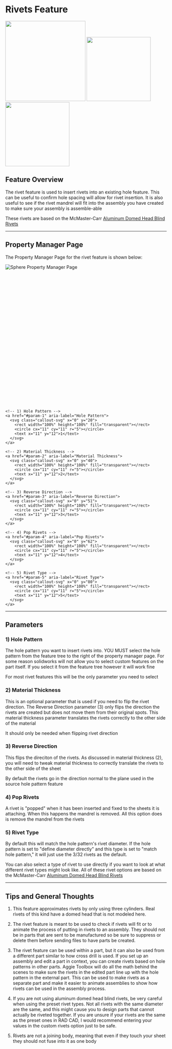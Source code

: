 # Rivets Feature

<p align="left">
<img src="https://tamu-edu.github.io/rad_lab_rad_cad_documentation/demo-images/rivets1.png" width="250">
  <img src="https://tamu-edu.github.io/rad_lab_rad_cad_documentation/demo-images/rivets2.png" width="200">
  <img src="https://tamu-edu.github.io/rad_lab_rad_cad_documentation/demo-images/rivets3.png" width="200">
</p>

## Feature Overview

The rivet feature is used to insert rivets into an existing hole feature. This can be useful to confirm hole spacing will allow for rivet insertion. It is also useful to see if the rivet mandrel will fit into the assembly you have created to make sure your assembly is assemble-able

These rivets are based on the McMaster-Carr [Aluminum Domed Head Blind Rivets](https://www.mcmaster.com/products/rivets/rivets-2~/aluminum-domed-head-blind-rivets/)

---

## Property Manager Page

The Property Manager Page for the rivet feature is shown below:

<div class="image-annot"
     style="--callout-stroke: 2px;
            --callout-size: 22px;
            --callout-font-size: 8px;
            --callout-stroke-color: red;
            --callout-text-color: red;
            --callout-stroke-hover: blue;
            --callout-text-hover: blue;">
  <img src="https://tamu-edu.github.io/rad_lab_rad_cad_documentation/images/rivets-pmp.png" alt="Sphere Property Manager Page">

  <svg viewBox="0 0 120 100" preserveAspectRatio="xMidYMid meet" aria-hidden="true">

    <!-- 1) Hole Pattern -->
    <a href="#param-1" aria-label="Hole Pattern">
      <svg class="callout-svg" x="0" y="20">
        <rect width="100%" height="100%" fill="transparent"></rect>
        <circle cx="11" cy="11" r="5"></circle>
        <text x="11" y="12">1</text>
      </svg>
    </a>

    <!-- 2) Material Thickness -->
    <a href="#param-2" aria-label="Material Thickness">
      <svg class="callout-svg" x="0" y="40">
        <rect width="100%" height="100%" fill="transparent"></rect>
        <circle cx="11" cy="11" r="5"></circle>
        <text x="11" y="12">2</text>
      </svg>
    </a>
    
    <!-- 3) Reverse Direction -->
    <a href="#param-3" aria-label="Reverse Direction">
      <svg class="callout-svg" x="0" y="51">
        <rect width="100%" height="100%" fill="transparent"></rect>
        <circle cx="11" cy="11" r="5"></circle>
        <text x="11" y="12">3</text>
      </svg>
    </a>

    <!-- 4) Pop Rivets -->
    <a href="#param-4" aria-label="Pop Rivets">
      <svg class="callout-svg" x="0" y="62">
        <rect width="100%" height="100%" fill="transparent"></rect>
        <circle cx="11" cy="11" r="5"></circle>
        <text x="11" y="12">4</text>
      </svg>
    </a>

    <!-- 5) Rivet Type -->
    <a href="#param-5" aria-label="Rivet Type">
      <svg class="callout-svg" x="0" y="80">
        <rect width="100%" height="100%" fill="transparent"></rect>
        <circle cx="11" cy="11" r="5"></circle>
        <text x="11" y="12">5</text>
      </svg>
    </a>

  </svg>
</div>


---

## Parameters

### <a id="param-1"></a>1) Hole Pattern

The hole pattern you want to insert rivets into. YOU MUST select the hole pattern from the feature tree to the right of the property manager page. For some reason solidworks will not allow you to select custom features on the part itself. If you select it from the feature tree however it will work fine

For most rivet features this will be the only parameter you need to select

### <a id="param-2"></a>2)  Material Thickness

This is an optional parameter that is used if you need to flip the rivet direction. The Reverse Direction parameter (3) only flips the direction the rivets are created but does not move them from their original spots. This material thickness parameter translates the rivets correctly to the other side of the material

It should only be needed when flipping rivet direction

### <a id="param-3"></a>3) Reverse Direction

This flips the direciton of the rivets. As discussed in material thickness (2), you will need to tweak material thickness to correctly translate the rivets to the other side of the sheet

By default the rivets go in the direction normal to the plane used in the source hole pattern feature

### <a id="param-4"></a>4) Pop Rivets

A rivet is "popped" when it has been inserted and fixed to the sheets it is attaching. When this happens the mandrel is removed. All this option does is remove the mandrel from the rivets

### <a id="param-5"></a>5) Rivet Type

By default this will match the hole pattern's rivet diameter. If the hole pattern is set to "define diameter directly" and this type is set to "match hole pattern," it will just use the 3/32 rivets as the default. 

You can also select a type of rivet to use directly if you want to look at what different rivet types might look like. All of these rivet options are based on the McMaster-Carr [Aluminum Domed Head Blind Rivets](https://www.mcmaster.com/products/rivets/rivets-2~/aluminum-domed-head-blind-rivets/)



---

## Tips and General Thoughts

1. This feature approximates rivets by only using three cylinders. Real rivets of this kind have a domed head that is not modeled here.

2. The rivet feature is meant to be used to check if rivets will fit or to animate the process of putting in rivets to an assembly. They should not be in parts that are sent to be manufactured so be sure to suppress or delete them before sending files to have parts be created.

3. The rivet feature can be used within a part, but it can also be used from a different part similar to how cross drill is used. If you set up an assembly and edit a part in context, you can create rivets based on hole patterns in other parts. Aggie Toolbox will do all the math behind the scenes to make sure the rivets in the edited part line up with the hole pattern in the external part. This can be used to make rivets as a separate part and make it easier to animate assemblies to show how rivets can be used in the assembly process.

4. If you are not using aluminum domed head blind rivets, be very careful when using the preset rivet types. Not all rivets with the same diameter are the same, and this might cause you to design parts that cannot actually be riveted together. If you are unsure if your rivets are the same as the preset ones in RAD CAD, I would recommend entering your values in the custom rivets option just to be safe.

5. Rivets are not a joining body, meaning that even if they touch your sheet they should not fuse into it as one body
